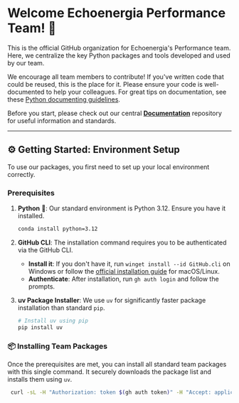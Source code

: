 # Welcome Echoenergia Performance Team! :rocket:

This is the official GitHub organization for Echoenergia's Performance team. Here, we centralize the key Python packages and tools developed and used by our team.

We encourage all team members to contribute! If you've written code that could be reused, this is the place for it. Please ensure your code is well-documented to help your colleagues. For great tips on documentation, see these [Python documenting guidelines](https://realpython.com/documenting-python-code/).

Before you start, please check out our central **[Documentation](https://github.com/performance-echo/documentation)** repository for useful information and standards.

---

## :gear: Getting Started: Environment Setup

To use our packages, you first need to set up your local environment correctly.

### Prerequisites

1.  **Python** :snake:: Our standard environment is Python  3.12. Ensure you have it installed.
    ```bash
    conda install python=3.12
    ```

3.  **GitHub CLI**: The installation command requires you to be authenticated via the GitHub CLI.
    * **Install it**: If you don't have it, run `winget install --id GitHub.cli` on Windows or follow the [official installation guide](https://github.com/cli/cli#installation) for macOS/Linux.
    * **Authenticate**: After installation, run `gh auth login` and follow the prompts.

4.  **uv Package Installer**: We use `uv` for significantly faster package installation than standard `pip`.
    ```bash
    # Install uv using pip
    pip install uv
    ```

### :package: Installing Team Packages

Once the prerequisites are met, you can install all standard team packages with this single command. It securely downloads the package list and installs them using `uv`.

```bash
 curl -sL -H "Authorization: token $(gh auth token)" -H "Accept: application/vnd.github.v3.raw" "https://api.github.com/repos/performance-echo/.github/contents/echo_packages.txt?ref=main" | uv pip install -r -
```
